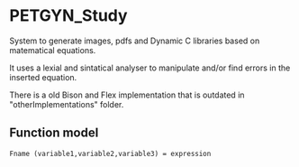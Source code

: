 # PETGYN_Study

System to generate images, pdfs and Dynamic C libraries based on matematical equations.

It uses a lexial and sintatical analyser to manipulate and/or find errors in the inserted equation.


There is a old Bison and Flex implementation that is outdated in "otherImplementations" folder.

## Function model

    Fname (variable1,variable2,variable3) = expression


